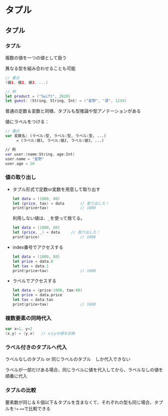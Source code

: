 # タプル



## タプル



### タプル

複数の値を一つの値として扱う

異なる型を組み合わせることも可能

```swift
// 書式
(値1, 値2, 値3, ...)

// 例
let product = ("Swift", 2020)
let guest: (String, String, Int) = ("星野", "源", 1234)
```

普通の定数＆変数と同様、タプルも型推論や型アノテーションがある

値にラベルをつける：

```swift
// 書式
var 変数名: (ラベル:型, ラベル:型, ラベル:型, ...)
	 = (ラベル:値1, ラベル:値2, ラベル:値3, ...)

// 例
var user:(name:String, age:Int)
user.name = "星野"
user.age = 20
```



### 値の取り出し

* タプル形式で定数or変数を用意して取り出す

  ```swift
  let data = (1000, 80)
  let (price, tax) = data		// 取り出した！
  print(price+tax)				// 1080
  ```

  利用しない値は、`_`を使って捨てる。

  ```swift
  let data = (1000, 80)
  let (price, _) = data		// 取り出した！
  print(price)					// 1000
  ```

* index番号でアクセスする

  ```swift
  let data = (1000, 80)
  let price = data.0
  let tax = data.1
  print(price+tax)				// 1080
  ```

* ラベルでアクセスする

  ```swift
  let data = (price:1000, tax:80)
  let price = data.price
  let tax = data.tax
  print(price+tax)				// 1080
  ```

  

### 複数要素の同時代入

```swift
var x=1, y=2
(x,y) = (y,x)	// xとyの値を交換
```



### ラベル付きのタプルへ代入

ラベルなしのタプル or 同じラベルのタプル　しか代入できない

ラベルが一部だけある場合、同じラベルに値を代入してから、ラベルなしの値を順番に代入



### タプルの比較

要素数が同じ＆６個以下＆タプルを含まなくて、それぞれの型も同じ場合、タプルを`!=` `==`で比較できる



